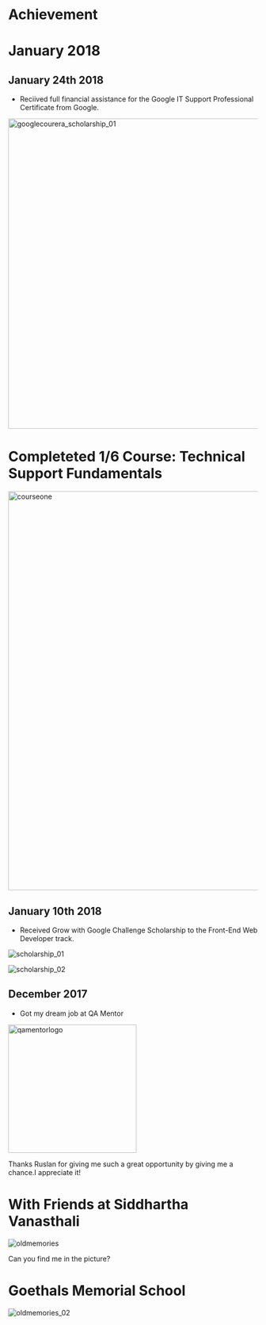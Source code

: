 # Achievement

# January 2018

## January 24th 2018
- Reciived full financial assistance for the Google IT Support Professional Certificate from Google.

<img width="626" alt="googlecourera_scholarship_01" src="https://user-images.githubusercontent.com/10678180/35319084-ed01c766-00a3-11e8-8451-771e4c93b7d4.png">


# Completeted 1/6 Course: Technical Support Fundamentals

<img width="805" alt="courseone" src="https://user-images.githubusercontent.com/10678180/35842723-831bf030-0ac9-11e8-8b9f-b995dae1e29d.png">


## January 10th 2018
  - Received Grow with Google Challenge Scholarship to the Front-End Web Developer track.


![scholarship_01](https://user-images.githubusercontent.com/10678180/34804409-1ec6d900-f63e-11e7-89fe-6ad29d4a5450.PNG)

![scholarship_02](https://user-images.githubusercontent.com/10678180/34804411-21407574-f63e-11e7-98c7-2dbb9ed0410f.PNG)

## December 2017
- Got my dream job at QA Mentor

<img width="259" alt="qamentorlogo" src="https://user-images.githubusercontent.com/10678180/35469093-40adc0a8-02f3-11e8-978d-aeb993b7d58c.png">

Thanks Ruslan for giving me such a great opportunity by giving me a chance.I appreciate it!

# With Friends at Siddhartha Vanasthali
![oldmemories](https://user-images.githubusercontent.com/10678180/35774098-8b29e074-092b-11e8-9a2a-f69e36412311.jpg)

Can you find me in the picture? 

# Goethals Memorial School
![oldmemories_02](https://user-images.githubusercontent.com/10678180/35774102-92814678-092b-11e8-8b87-559a1c3a2b53.jpg)

